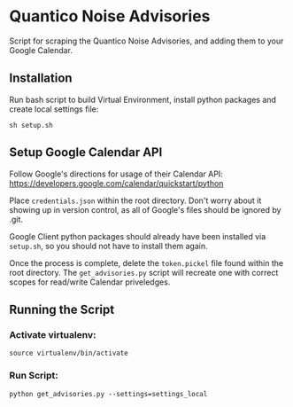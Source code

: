 # Quantico Noise Advisories
Script for scraping the Quantico Noise Advisories, and adding them to your Google Calendar.

## Installation
Run bash script to build Virtual Environment, install python packages and create local settings file:

`sh setup.sh`

## Setup Google Calendar API
Follow Google's directions for usage of their Calendar API: https://developers.google.com/calendar/quickstart/python

Place `credentials.json` within the root directory. Don't worry about it showing up in version control, as all of Google's files should be ignored by .git.

Google Client python packages should already have been installed via `setup.sh`, so you should not have to install them again.

Once the process is complete, delete the `token.pickel` file found within the root directory. The `get_advisories.py` script will recreate one with correct scopes for read/write Calendar priveledges.

## Running the Script

### Activate virtualenv:

`source virtualenv/bin/activate`

### Run Script:

`python get_advisories.py --settings=settings_local`
